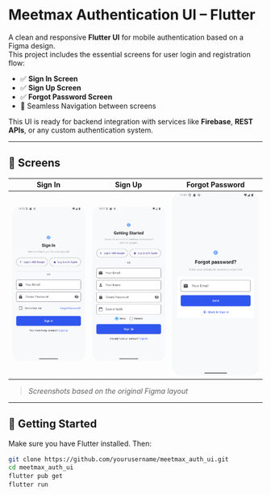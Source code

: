 # Meetmax Authentication UI – Flutter

A clean and responsive **Flutter UI** for mobile authentication based on a Figma design.  
This project includes the essential screens for user login and registration flow:

- ✅ **Sign In Screen**
- ✅ **Sign Up Screen**
- ✅ **Forgot Password Screen**
- 🔄 Seamless Navigation between screens

This UI is ready for backend integration with services like **Firebase**, **REST APIs**, or any custom authentication system.

---

## 📱 Screens

| Sign In | Sign Up | Forgot Password |
|--------|--------|-----------------|
| ![Sign In](screenshots/signin.png) | ![Sign Up](screenshots/signup.png) | ![Forgot Password](screenshots/forgetpass.png) |

> *Screenshots based on the original Figma layout*

---

## 🚀 Getting Started

Make sure you have Flutter installed. Then:

```bash
git clone https://github.com/yourusername/meetmax_auth_ui.git
cd meetmax_auth_ui
flutter pub get
flutter run
